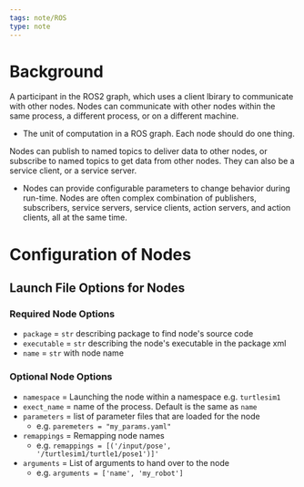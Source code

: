 ```yaml
---
tags: note/ROS
type: note
---
```

# Background
A participant in the ROS2 graph, which uses a client lbirary to communicate with other nodes. Nodes can communicate with other nodes within the same process, a different process, or on a different machine. 
- The unit of computation in a ROS graph. Each node should do one thing. 

Nodes can publish to named topics to deliver data to other nodes, or subscribe to named topics to get data from other nodes. They can also be a service client, or a service server. 
- Nodes can provide configurable parameters to change behavior during run-time.
Nodes are often complex combination of publishers, subscribers, service servers, service clients, action servers, and action clients, all at the same time. 



# Configuration of Nodes
## Launch File Options for Nodes
### Required Node Options
- `package` = `str` describing package to find node's source code
- `executable` = `str` describing the node's executable in the package xml
- `name` = `str` with node name
### Optional Node Options
- `namespace` = Launching the node within a namespace  e.g. `turtlesim1`
- `exect_name` = name of the process. Default is the same as `name`
- `parameters` = list of parameter files that are loaded for the node
	- e.g. `paremeters = "my_params.yaml"`
- `remappings` = Remapping node names
	- e.g. `remappings = [('/input/pose', '/turtlesim1/turtle1/pose1')]'`
- `arguments` = List of arguments to hand over to the node
	- e.g. `arguments = ['name', 'my_robot']`